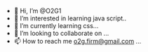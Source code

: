 - 👋 Hi, I’m @O2G1
- 👀 I’m interested in learning java script..
- 🌱 I’m currently learning css...
- 💞️ I’m looking to collaborate on ...
- 📫 How to reach me o2g.firm@gmail.com ...

<!---
O2G1/O2G1 is a ✨ special ✨ repository because its `README.md` (this file) appears on your GitHub profile.
You can click the Preview link to take a look at your changes.
--->
